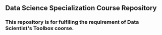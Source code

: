## Data Science Specialization Course Repository

### This repository is for fulfiling the requirement of Data Scientist's Toolbox coorse.
